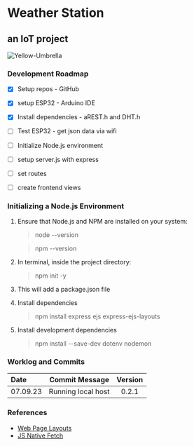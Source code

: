 # Weather Station

## an IoT project

![Yellow-Umbrella](public/assets/yellow-umbrella.jpg)

### Development Roadmap

- [x] Setup repos - GitHub
- [x] setup ESP32 - Arduino IDE
- [x] Install dependencies - aREST.h and DHT.h
- [ ] Test ESP32 - get json data via wifi
- [ ] Initialize Node.js environment
- [ ] setup server.js with express
- [ ] set routes
- [ ] create frontend views


### Initializing a Node.js Environment

1. Ensure that Node.js and NPM are installed on your system:
    > node --version

    > npm --version

2. In terminal, inside the project directory:
    > npm init -y

3. This will add a package.json file

4. Install dependencies
    > npm install express ejs express-ejs-layouts

5. Install development dependencies
    > npm install --save-dev dotenv nodemon

### Worklog and Commits

Date | Commit Message | Version
:-----|:----------------:|:--------:
07.09.23 | Running local host | 0.2.1

### References

- [Web Page Layouts](https://www.youtube.com/watch?v=3C_22eBWpjg)
- [JS Native Fetch](https://www.youtube.com/watch?v=MBqS1kYzwTc)

